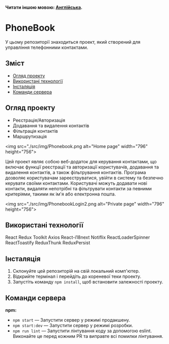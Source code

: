 **Читати іншою мовою: [Англійська](README.md).**

# PhoneBook

У цьому репозиторії знаходиться проект, який створений для управління
телефонними контактами.

## Зміст

- [Огляд проекту](#огляд-проекту)
- [Використані технології](#використані-технології)
- [Інсталяція](#інсталяція)
- [Команди сервера](#команди-сервера)

## Огляд проекту

- Реєстрація/Авторизація
- Додавання та видалення контактів
- Фільтрація контактів
- Маршрутизація

<img src="./src/img/Phonebook.png alt="Home page" width="796" height="756">

Цей проект являє собою веб-додаток для керування контактами, що включає функції
реєстрації та авторизації користувачів, додавання та видалення контактів, а
також фільтрування контактів. Програма дозволяє користувачам зареєструватися,
увійти в систему та безпечно керувати своїми контактами. Користувачі можуть
додавати нові контакти, видаляти непотрібні та фільтрувати контакти за певними
критеріями, такими як ім'я або електронна пошта.

<img src="./src/img/PhonebookLogin2.png alt="Private page" width="796"
height="756">

## Використані технології

React Redux Toolkit Axios React-i18next Notiflix ReactLoaderSpinner
ReactToastify ReduxThunk ReduxPersist

## Інсталяція

1. Склонуйте цей репозиторій на свій локальний комп'ютер.
2. Відкрийте термінал і перейдіть до кореневої теки проекту.
3. Запустіть команду `npm install`, щоб встановити залежності проекту.

## Команди сервера

**npm:**

- `npm start` — Запустити сервер у режимі продакшену.
- `npm start:dev` — Запустити сервер у режимі розробки.
- `npm run lint` — Запустити лінтування коду за допомогою eslint. Виконайте це
  перед кожним PR та виправте всі помилки лінтування.
